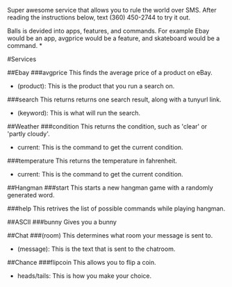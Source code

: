 Super awesome service that allows you to rule the world over SMS. After reading the instructions below, text (360) 450-2744 to try it out.

Balls is devided into apps, features, and commands. For example Ebay would be an app, avgprice would be a feature, and skateboard would be a command.
*

#Services

##Ebay
###avgprice
This finds the average price of a product on eBay.
*  (product): This is the product that you run a search on.

###search
This returns returns one search result, along with a tunyurl link.
*  (keyword): This is what will run the search.

##Weather
###condition
This returns the condition, such as 'clear' or 'partly cloudy'.
*  current: This is the command to get the current condition.

###temperature
This returns the temperature in fahrenheit.
*  current: This is the command to get the current condition.

##Hangman
###start
This starts a new hangman game with a randomly generated word.

###help
This retrives the list of possible commands while playing hangman.

##ASCII
###bunny
Gives you a bunny

##Chat
###(room)
This determines what room your message is sent to.
*  (message): This is the text that is sent to the chatroom.

##Chance
###flipcoin
This allows you to flip a coin.
*  heads/tails: This is how you make your choice.
